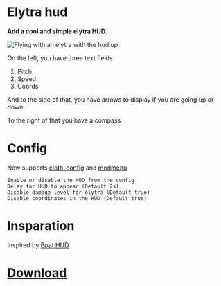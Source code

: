 # Elytra hud
**Add a cool and simple elytra HUD.**

![Flying with an elytra with the hud up](https://cdn.modrinth.com/data/cached_images/050acab9f4ab75f1117c5357e6914d76c1707a8e.png)

On the left, you have three text fields

1. Pitch
2. Speed
3. Coords

And to the side of that, you have arrows to display if you are going up or down.

To the right of that you have a compass
# Config
Now supports [cloth-config](https://modrinth.com/mod/cloth-config) and [modmenu](https://modrinth.com/mod/modmenu)

```
Enable or disable the HUD from the config
Delay for HUD to appear (Default 2s)
Disable damage level for elytra (Default true)
Disable coordinates in the HUD (Default true)
```
# Insparation
Inspired by [Boat HUD](https://modrinth.com/mod/boathud)

# [Download](https://modrinth.com/mod/simpleelytrahud/versions)
